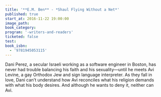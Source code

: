 ```yaml
---
title: '**E.M. Ben** - *Shaul Flying Without a Net*'
published: true
start_at: 2016-11-22 19:00:00
image_path:
book_category:
program: '-writers-and-readers'
ticketed: false
test:
book_isbn:
  - '9781945053115'
---
```



Dani Perez, a secular Israeli working as a software engineer in Boston, has never had trouble balancing his faith and his sexuality—until he meets Avi Levine, a gay Orthodox Jew and sign language interpreter. As they fall in love, Dani can’t understand how Avi reconciles what his religion demands with what his body desires. And although he wants to deny it, neither can Avi.